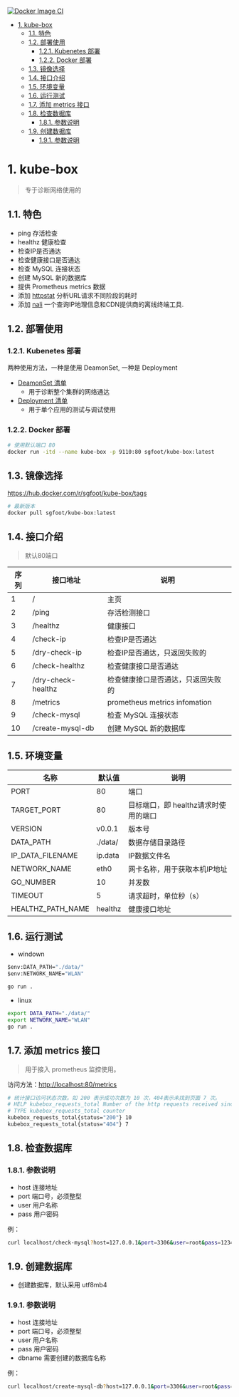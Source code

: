 [![Docker Image CI](https://github.com/yezihack/kube-box/actions/workflows/docker-image.yml/badge.svg)](https://github.com/yezihack/kube-box/actions/workflows/docker-image.yml)
<!-- TOC -->

- [1. kube-box](#1-kube-box)
  - [1.1. 特色](#11-特色)
  - [1.2. 部署使用](#12-部署使用)
    - [1.2.1. Kubenetes 部署](#121-kubenetes-部署)
    - [1.2.2. Docker 部署](#122-docker-部署)
  - [1.3. 镜像选择](#13-镜像选择)
  - [1.4. 接口介绍](#14-接口介绍)
  - [1.5. 环境变量](#15-环境变量)
  - [1.6. 运行测试](#16-运行测试)
  - [1.7. 添加 metrics 接口](#17-添加-metrics-接口)
  - [1.8. 检查数据库](#18-检查数据库)
    - [1.8.1. 参数说明](#181-参数说明)
  - [1.9. 创建数据库](#19-创建数据库)
    - [1.9.1. 参数说明](#191-参数说明)

<!-- /TOC -->
# 1. kube-box

> 专于诊断网络使用的

## 1.1. 特色

- ping 存活检查
- healthz 健康检查
- 检查IP是否通达
- 检查健康接口是否通达
- 检查 MySQL 连接状态
- 创建 MySQL 新的数据库
- 提供 Prometheus metrics 数据
- 添加 [httpstat](https://github.com/davecheney/httpstat) 分析URL请求不同阶段的耗时
- 添加 [nali](https://github.com/zu1k/nali) 一个查询IP地理信息和CDN提供商的离线终端工具.

## 1.2. 部署使用

### 1.2.1. Kubenetes 部署

两种使用方法，一种是使用 DeamonSet, 一种是 Deployment

- [DeamonSet 清单](mainfest/kube-box-ds.yaml)
  - 用于诊断整个集群的网络通达
- [Deployment 清单](mainfest/kube-box.yaml)
  - 用于单个应用的测试与调试使用

### 1.2.2. Docker 部署

```sh
# 使用默认端口 80
docker run -itd --name kube-box -p 9110:80 sgfoot/kube-box:latest
```

## 1.3. 镜像选择

<https://hub.docker.com/r/sgfoot/kube-box/tags>

```sh
# 最新版本
docker pull sgfoot/kube-box:latest
```

## 1.4. 接口介绍

> 默认80端口

| 序列 | 接口地址           | 说明                               |
| ---- | ------------------ | ---------------------------------- |
| 1    | /                  | 主页                               |
| 2    | /ping              | 存活检测接口                       |
| 3    | /healthz           | 健康接口                           |
| 4    | /check-ip          | 检查IP是否通达                     |
| 5    | /dry-check-ip      | 检查IP是否通达，只返回失败的       |
| 6    | /check-healthz     | 检查健康接口是否通达               |
| 7    | /dry-check-healthz | 检查健康接口是否通达，只返回失败的 |
| 8    | /metrics           | prometheus metrics infomation      |
| 9    | /check-mysql       | 检查 MySQL 连接状态                |
| 10   | /create-mysql-db   | 创建 MySQL 新的数据库              |

## 1.5. 环境变量

| 名称              | 默认值  | 说明                                 |
| ----------------- | ------- | ------------------------------------ |
| PORT              | 80      | 端口                                 |
| TARGET_PORT       | 80      | 目标端口，即 healthz请求时使用的端口 |
| VERSION           | v0.0.1  | 版本号                               |
| DATA_PATH         | ./data/ | 数据存储目录路径                     |
| IP_DATA_FILENAME  | ip.data | IP数据文件名                         |
| NETWORK_NAME      | eth0    | 网卡名称，用于获取本机IP地址         |
| GO_NUMBER         | 10      | 并发数                               |
| TIMEOUT           | 5       | 请求超时，单位秒（s）                |
| HEALTHZ_PATH_NAME | healthz | 健康接口地址                         |

## 1.6. 运行测试

- windown

```bat
$env:DATA_PATH="./data/"
$env:NETWORK_NAME="WLAN"

go run .
```

- linux

```sh
export DATA_PATH="./data/"
export NETWORK_NAME="WLAN"
go run .
```

## 1.7. 添加 metrics 接口

> 用于接入 prometheus 监控使用。

访问方法：<http://localhost:80/metrics>

```sh
# 统计接口访问状态次数。如 200 表示成功次数为 10 次，404表示未找到页面 7 次。
# HELP kubebox_requests_total Number of the http requests received since the server started
# TYPE kubebox_requests_total counter
kubebox_requests_total{status="200"} 10
kubebox_requests_total{status="404"} 7
```

## 1.8. 检查数据库

### 1.8.1. 参数说明

- host 连接地址
- port 端口号，必须整型
- user 用户名称
- pass 用户密码

例：

```sh
curl localhost/check-mysql?host=127.0.0.1&port=3306&user=root&pass=123456
```

## 1.9. 创建数据库

- 创建数据库，默认采用 utf8mb4

### 1.9.1. 参数说明

- host 连接地址
- port 端口号，必须整型
- user 用户名称
- pass 用户密码
- dbname 需要创建的数据库名称

例：

```sh
curl localhost/create-mysql-db?host=127.0.0.1&port=3306&user=root&pass=123456&dbname=test
```

